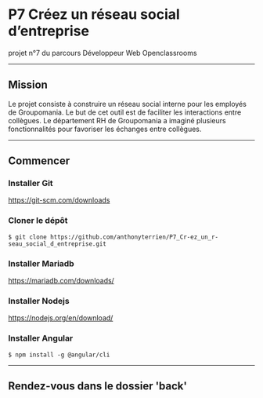 # P7 Créez un réseau social d’entreprise  
projet n°7 du parcours Développeur Web Openclassrooms  

-----------------
## Mission  
Le projet consiste à construire un réseau social interne pour les employés de Groupomania. Le
but de cet outil est de faciliter les interactions entre collègues. Le département RH de
Groupomania a imaginé plusieurs fonctionnalités pour favoriser les échanges entre collègues.  

-----------------
## Commencer  
###

### Installer Git  
https://git-scm.com/downloads  

### Cloner le dépôt  
```shell
$ git clone https://github.com/anthonyterrien/P7_Cr-ez_un_r-seau_social_d_entreprise.git
```

### Installer Mariadb  
https://mariadb.com/downloads/  

### Installer Nodejs  
https://nodejs.org/en/download/  

### Installer Angular  
```shell
$ npm install -g @angular/cli
```
-----------------
## Rendez-vous dans le dossier 'back'
